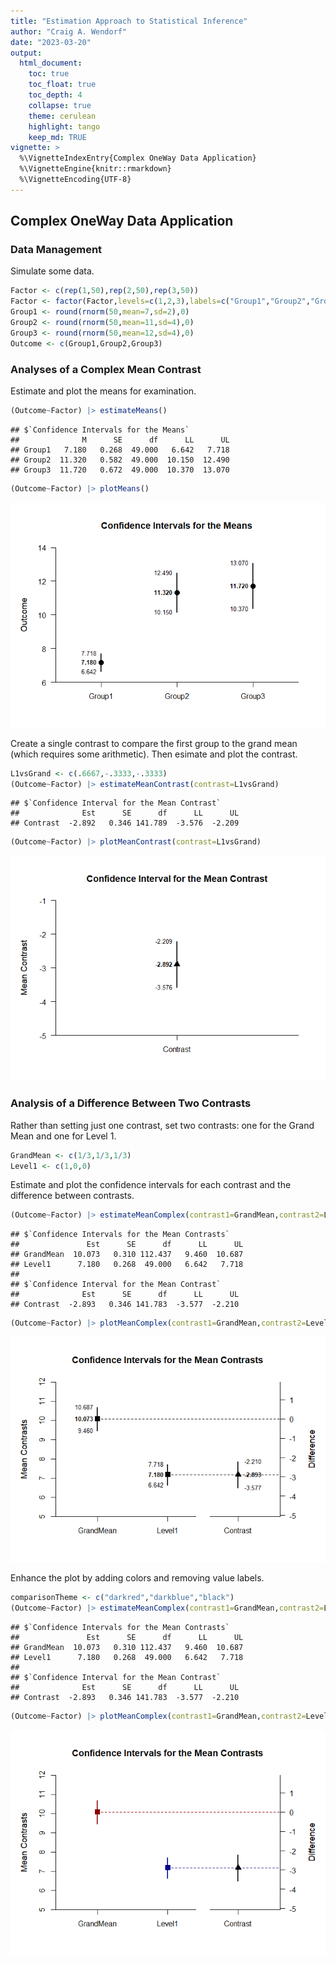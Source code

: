 ```yaml
---
title: "Estimation Approach to Statistical Inference"
author: "Craig A. Wendorf"
date: "2023-03-20"
output:
  html_document:
    toc: true
    toc_float: true
    toc_depth: 4
    collapse: true
    theme: cerulean
    highlight: tango
    keep_md: TRUE
vignette: >
  %\VignetteIndexEntry{Complex OneWay Data Application}
  %\VignetteEngine{knitr::rmarkdown}
  %\VignetteEncoding{UTF-8}
---
```






## Complex OneWay Data Application

### Data Management

Simulate some data.

```r
Factor <- c(rep(1,50),rep(2,50),rep(3,50))
Factor <- factor(Factor,levels=c(1,2,3),labels=c("Group1","Group2","Group3"))
Group1 <- round(rnorm(50,mean=7,sd=2),0)
Group2 <- round(rnorm(50,mean=11,sd=4),0)
Group3 <- round(rnorm(50,mean=12,sd=4),0)
Outcome <- c(Group1,Group2,Group3)
```

### Analyses of a Complex Mean Contrast

Estimate and plot the means for examination.

```r
(Outcome~Factor) |> estimateMeans()
```

```
## $`Confidence Intervals for the Means`
##              M      SE      df      LL      UL
## Group1   7.180   0.268  49.000   6.642   7.718
## Group2  11.320   0.582  49.000  10.150  12.490
## Group3  11.720   0.672  49.000  10.370  13.070
```

```r
(Outcome~Factor) |> plotMeans()
```

![](figures/Complex-OneWay-Means-1.png)<!-- -->

Create a single contrast to compare the first group to the grand mean (which requires some arithmetic). Then esimate and plot the contrast.

```r
L1vsGrand <- c(.6667,-.3333,-.3333)
(Outcome~Factor) |> estimateMeanContrast(contrast=L1vsGrand)
```

```
## $`Confidence Interval for the Mean Contrast`
##              Est      SE      df      LL      UL
## Contrast  -2.892   0.346 141.789  -3.576  -2.209
```

```r
(Outcome~Factor) |> plotMeanContrast(contrast=L1vsGrand)
```

![](figures/Complex-OneWay-Contrast-1.png)<!-- -->

### Analysis of a Difference Between Two Contrasts

Rather than setting just one contrast, set two contrasts: one for the Grand Mean and one for Level 1.

```r
GrandMean <- c(1/3,1/3,1/3)
Level1 <- c(1,0,0)
```

Estimate and plot the confidence intervals for each contrast and the difference between contrasts.

```r
(Outcome~Factor) |> estimateMeanComplex(contrast1=GrandMean,contrast2=Level1,labels=c("GrandMean","Level1"))
```

```
## $`Confidence Intervals for the Mean Contrasts`
##               Est      SE      df      LL      UL
## GrandMean  10.073   0.310 112.437   9.460  10.687
## Level1      7.180   0.268  49.000   6.642   7.718
## 
## $`Confidence Interval for the Mean Contrast`
##              Est      SE      df      LL      UL
## Contrast  -2.893   0.346 141.783  -3.577  -2.210
```

```r
(Outcome~Factor) |> plotMeanComplex(contrast1=GrandMean,contrast2=Level1,labels=c("GrandMean","Level1"))
```

![](figures/Complex-OneWay-ComplexA-1.png)<!-- -->

Enhance the plot by adding colors and removing value labels.

```r
comparisonTheme <- c("darkred","darkblue","black")
(Outcome~Factor) |> estimateMeanComplex(contrast1=GrandMean,contrast2=Level1,labels=c("GrandMean","Level1"))
```

```
## $`Confidence Intervals for the Mean Contrasts`
##               Est      SE      df      LL      UL
## GrandMean  10.073   0.310 112.437   9.460  10.687
## Level1      7.180   0.268  49.000   6.642   7.718
## 
## $`Confidence Interval for the Mean Contrast`
##              Est      SE      df      LL      UL
## Contrast  -2.893   0.346 141.783  -3.577  -2.210
```

```r
(Outcome~Factor) |> plotMeanComplex(contrast1=GrandMean,contrast2=Level1,labels=c("GrandMean","Level1"),values=FALSE,col=comparisonTheme)
```

![](figures/Complex-OneWay-ComplexB-1.png)<!-- -->

